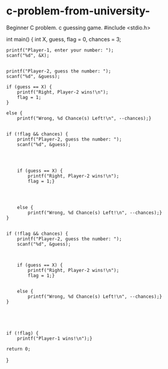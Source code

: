 # c-problem-from-university-
Beginner C problem.
c guessing game.
#include <stdio.h>

int main() {
    int X, guess, flag = 0, chances = 3;


    printf("Player-1, enter your number: ");
    scanf("%d", &X);


    printf("Player-2, guess the number: ");
    scanf("%d", &guess);

    if (guess == X) {
        printf("Right, Player-2 wins!\n");
        flag = 1;
    }

    else {
        printf("Wrong, %d Chance(s) Left!\n", --chances);}


    if (!flag && chances) {
        printf("Player-2, guess the number: ");
        scanf("%d", &guess);




        if (guess == X) {
            printf("Right, Player-2 wins!\n");
            flag = 1;}




        else {
            printf("Wrong, %d Chance(s) Left!\n", --chances);}
    }


    if (!flag && chances) {
        printf("Player-2, guess the number: ");
        scanf("%d", &guess);



        if (guess == X) {
            printf("Right, Player-2 wins!\n");
            flag = 1;}


        else {
            printf("Wrong, %d Chance(s) Left!\n", --chances);}
    }





    if (!flag) {
        printf("Player-1 wins!\n");}

    return 0;
}

